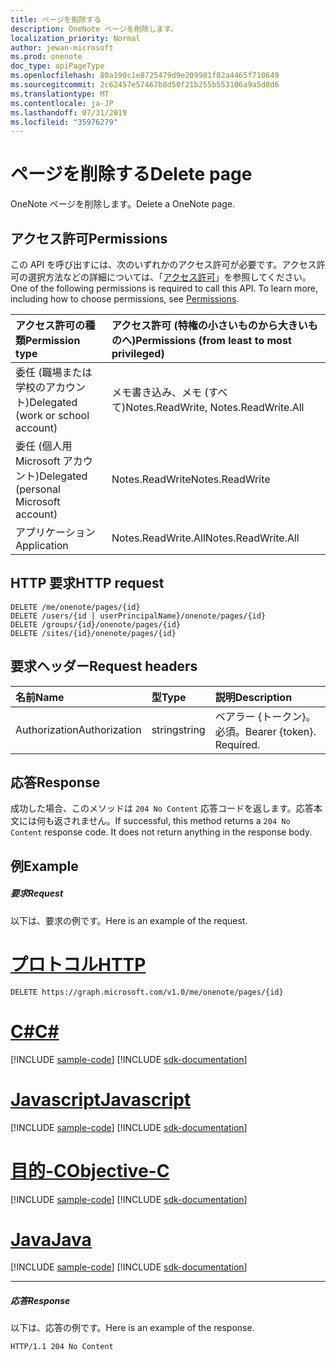 ```yaml
---
title: ページを削除する
description: OneNote ページを削除します。
localization_priority: Normal
author: jewan-microsoft
ms.prod: onenote
doc_type: apiPageType
ms.openlocfilehash: 80a190c1e8725479d9e209981f02a4465f710649
ms.sourcegitcommit: 2c62457e57467b8d50f21b255b553106a9a5d8d6
ms.translationtype: MT
ms.contentlocale: ja-JP
ms.lasthandoff: 07/31/2019
ms.locfileid: "35976279"
---
```

# <a name="delete-page"></a><span data-ttu-id="5eedf-103">ページを削除する</span><span class="sxs-lookup"><span data-stu-id="5eedf-103">Delete page</span></span>

<span data-ttu-id="5eedf-104">OneNote ページを削除します。</span><span class="sxs-lookup"><span data-stu-id="5eedf-104">Delete a OneNote page.</span></span>
## <a name="permissions"></a><span data-ttu-id="5eedf-105">アクセス許可</span><span class="sxs-lookup"><span data-stu-id="5eedf-105">Permissions</span></span>
<span data-ttu-id="5eedf-p101">この API を呼び出すには、次のいずれかのアクセス許可が必要です。アクセス許可の選択方法などの詳細については、「[アクセス許可](/graph/permissions-reference)」を参照してください。</span><span class="sxs-lookup"><span data-stu-id="5eedf-p101">One of the following permissions is required to call this API. To learn more, including how to choose permissions, see [Permissions](/graph/permissions-reference).</span></span>

|<span data-ttu-id="5eedf-108">アクセス許可の種類</span><span class="sxs-lookup"><span data-stu-id="5eedf-108">Permission type</span></span>      | <span data-ttu-id="5eedf-109">アクセス許可 (特権の小さいものから大きいものへ)</span><span class="sxs-lookup"><span data-stu-id="5eedf-109">Permissions (from least to most privileged)</span></span>              |
|:--------------------|:---------------------------------------------------------|
|<span data-ttu-id="5eedf-110">委任 (職場または学校のアカウント)</span><span class="sxs-lookup"><span data-stu-id="5eedf-110">Delegated (work or school account)</span></span> | <span data-ttu-id="5eedf-111">メモ書き込み、メモ (すべて)</span><span class="sxs-lookup"><span data-stu-id="5eedf-111">Notes.ReadWrite, Notes.ReadWrite.All</span></span>    |
|<span data-ttu-id="5eedf-112">委任 (個人用 Microsoft アカウント)</span><span class="sxs-lookup"><span data-stu-id="5eedf-112">Delegated (personal Microsoft account)</span></span> | <span data-ttu-id="5eedf-113">Notes.ReadWrite</span><span class="sxs-lookup"><span data-stu-id="5eedf-113">Notes.ReadWrite</span></span>    |
|<span data-ttu-id="5eedf-114">アプリケーション</span><span class="sxs-lookup"><span data-stu-id="5eedf-114">Application</span></span> | <span data-ttu-id="5eedf-115">Notes.ReadWrite.All</span><span class="sxs-lookup"><span data-stu-id="5eedf-115">Notes.ReadWrite.All</span></span> |

## <a name="http-request"></a><span data-ttu-id="5eedf-116">HTTP 要求</span><span class="sxs-lookup"><span data-stu-id="5eedf-116">HTTP request</span></span>
<!-- { "blockType": "ignored" } -->
```http
DELETE /me/onenote/pages/{id}
DELETE /users/{id | userPrincipalName}/onenote/pages/{id}
DELETE /groups/{id}/onenote/pages/{id}
DELETE /sites/{id}/onenote/pages/{id}
```
## <a name="request-headers"></a><span data-ttu-id="5eedf-117">要求ヘッダー</span><span class="sxs-lookup"><span data-stu-id="5eedf-117">Request headers</span></span>
| <span data-ttu-id="5eedf-118">名前</span><span class="sxs-lookup"><span data-stu-id="5eedf-118">Name</span></span>       | <span data-ttu-id="5eedf-119">型</span><span class="sxs-lookup"><span data-stu-id="5eedf-119">Type</span></span> | <span data-ttu-id="5eedf-120">説明</span><span class="sxs-lookup"><span data-stu-id="5eedf-120">Description</span></span>|
|:---------------|:--------|:----------|
| <span data-ttu-id="5eedf-121">Authorization</span><span class="sxs-lookup"><span data-stu-id="5eedf-121">Authorization</span></span>  | <span data-ttu-id="5eedf-122">string</span><span class="sxs-lookup"><span data-stu-id="5eedf-122">string</span></span>  | <span data-ttu-id="5eedf-p102">ベアラー {トークン}。必須。</span><span class="sxs-lookup"><span data-stu-id="5eedf-p102">Bearer {token}. Required.</span></span> |

## <a name="response"></a><span data-ttu-id="5eedf-125">応答</span><span class="sxs-lookup"><span data-stu-id="5eedf-125">Response</span></span>

<span data-ttu-id="5eedf-p103">成功した場合、このメソッドは `204 No Content` 応答コードを返します。応答本文には何も返されません。</span><span class="sxs-lookup"><span data-stu-id="5eedf-p103">If successful, this method returns a `204 No Content` response code. It does not return anything in the response body.</span></span>

## <a name="example"></a><span data-ttu-id="5eedf-128">例</span><span class="sxs-lookup"><span data-stu-id="5eedf-128">Example</span></span>
##### <a name="request"></a><span data-ttu-id="5eedf-129">要求</span><span class="sxs-lookup"><span data-stu-id="5eedf-129">Request</span></span>
<span data-ttu-id="5eedf-130">以下は、要求の例です。</span><span class="sxs-lookup"><span data-stu-id="5eedf-130">Here is an example of the request.</span></span>

# <a name="httptabhttp"></a>[<span data-ttu-id="5eedf-131">プロトコル</span><span class="sxs-lookup"><span data-stu-id="5eedf-131">HTTP</span></span>](#tab/http)
<!-- {
  "blockType": "request",
  "name": "delete_page"
}-->
```http
DELETE https://graph.microsoft.com/v1.0/me/onenote/pages/{id}
```
# <a name="ctabcsharp"></a>[<span data-ttu-id="5eedf-132">C#</span><span class="sxs-lookup"><span data-stu-id="5eedf-132">C#</span></span>](#tab/csharp)
[!INCLUDE [sample-code](../includes/snippets/csharp/delete-page-csharp-snippets.md)]
[!INCLUDE [sdk-documentation](../includes/snippets/snippets-sdk-documentation-link.md)]

# <a name="javascripttabjavascript"></a>[<span data-ttu-id="5eedf-133">Javascript</span><span class="sxs-lookup"><span data-stu-id="5eedf-133">Javascript</span></span>](#tab/javascript)
[!INCLUDE [sample-code](../includes/snippets/javascript/delete-page-javascript-snippets.md)]
[!INCLUDE [sdk-documentation](../includes/snippets/snippets-sdk-documentation-link.md)]

# <a name="objective-ctabobjc"></a>[<span data-ttu-id="5eedf-134">目的-C</span><span class="sxs-lookup"><span data-stu-id="5eedf-134">Objective-C</span></span>](#tab/objc)
[!INCLUDE [sample-code](../includes/snippets/objc/delete-page-objc-snippets.md)]
[!INCLUDE [sdk-documentation](../includes/snippets/snippets-sdk-documentation-link.md)]

# <a name="javatabjava"></a>[<span data-ttu-id="5eedf-135">Java</span><span class="sxs-lookup"><span data-stu-id="5eedf-135">Java</span></span>](#tab/java)
[!INCLUDE [sample-code](../includes/snippets/java/delete-page-java-snippets.md)]
[!INCLUDE [sdk-documentation](../includes/snippets/snippets-sdk-documentation-link.md)]

---

##### <a name="response"></a><span data-ttu-id="5eedf-136">応答</span><span class="sxs-lookup"><span data-stu-id="5eedf-136">Response</span></span>
<span data-ttu-id="5eedf-137">以下は、応答の例です。</span><span class="sxs-lookup"><span data-stu-id="5eedf-137">Here is an example of the response.</span></span>
<!-- {
  "blockType": "response",
  "truncated": true
} -->
```http
HTTP/1.1 204 No Content
```

<!-- uuid: 8fcb5dbc-d5aa-4681-8e31-b001d5168d79
2015-10-25 14:57:30 UTC -->
<!-- {
  "type": "#page.annotation",
  "description": "Delete page",
  "keywords": "",
  "section": "documentation",
  "tocPath": "",
  "suppressions": [
  ]
}-->
